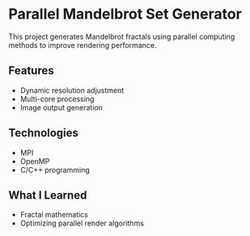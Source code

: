 # Parallel Mandelbrot Set Generator

This project generates Mandelbrot fractals using parallel computing methods to improve rendering performance.

## Features
- Dynamic resolution adjustment
- Multi-core processing
- Image output generation

## Technologies
- MPI
- OpenMP
- C/C++ programming

## What I Learned
- Fractal mathematics
- Optimizing parallel render algorithms
